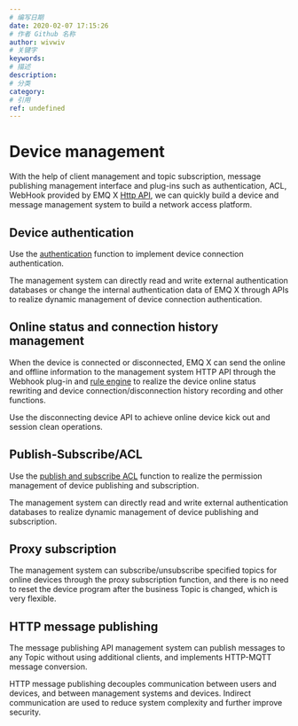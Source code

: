 ```yaml
---
# 编写日期
date: 2020-02-07 17:15:26
# 作者 Github 名称
author: wivwiv
# 关键字
keywords:
# 描述
description:
# 分类
category: 
# 引用
ref: undefined
---
```


# Device management

With the help of client management and topic subscription, message publishing management interface and plug-ins such as authentication, ACL, WebHook provided by EMQ X [Http API](../advanced/http-api.md), we can quickly build a device and message management system to build a network access platform.



## Device authentication

Use the [authentication](../advanced/auth.md)  function to implement device connection authentication.

The management system can directly read and write external authentication databases or change the internal authentication data of EMQ X through APIs to realize dynamic management of device connection authentication.

## Online status and connection history management

When the device is connected or disconnected, EMQ X can send the online and offline information to the management system HTTP API through the Webhook plug-in and [rule engine](../rule/rule-engine.md) to realize the device online status rewriting and device connection/disconnection history recording and other functions.

Use the disconnecting device API to achieve online device kick out and session clean operations.


## Publish-Subscribe/ACL

Use the  [publish and subscribe ACL](../advanced/acl.md) function to realize the permission management of device publishing and subscription.

The management system can directly read and write external authentication databases to realize dynamic management of device publishing and subscription.


## Proxy subscription

The management system can subscribe/unsubscribe specified topics for online devices through the proxy subscription function, and there is no need to reset the device program after the business Topic is changed, which is very flexible.


## HTTP message publishing

The message publishing API management system can publish messages to any Topic without using additional clients, and implements HTTP-MQTT message conversion.

HTTP message publishing decouples communication between users and devices, and between management systems and devices. Indirect communication are used to reduce system complexity and further improve security.


